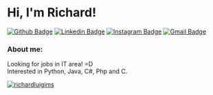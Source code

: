 # Hi, I'm Richard!
[![Github Badge](https://img.shields.io/badge/-Github-000?style=flat-square&logo=Github&logoColor=white&link=https://github.com/richardluigi)](https://github.com/richardluigi)
[![Linkedin Badge](https://img.shields.io/badge/-LinkedIn-blue?style=flat-square&logo=Linkedin&logoColor=white&link=https://www.linkedin.com/in/richardluigims)](https://www.linkedin.com/in/richardluigims)
[![Instagram Badge](https://img.shields.io/badge/Instagram-E4405F?style=flat-square&logo=instagram&logoColor=white&link=https://instagram.com/richardluigi_ms)](https://instagra.com/richardluigi_ms)
[![Gmail Badge](https://img.shields.io/badge/-Gmail-c14438?style=flat-square&logo=Gmail&logoColor=white&link=mailto:richardluigims@gmail)](mailto:richardluigims@gmail.com)



### About me:
Looking for jobs in IT area! =D <br />
Interested in Python, Java, C#, Php and C.

[![richardluigims](https://github-readme-stats.vercel.app/api/top-langs/?username=richardluigims&hide=html&layout=compact=true&theme=default)](https://github.com/anuraghazra/github-readme-stats)

<!---
richardluigi/richardluigi is a ✨ special ✨ repository because its `README.md` (this file) appears on your GitHub profile.
You can click the Preview link to take a look at your changes.
--->
